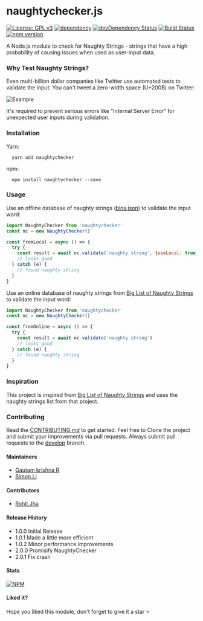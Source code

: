 # naughtychecker.js

[![License: GPL v3](https://img.shields.io/badge/License-GPL%20v3-blue.svg)](http://www.gnu.org/licenses/gpl-3.0)
[![dependency](https://david-dm.org/gautamkrishnar/naughtychecker.js.svg)](https://david-dm.org/gautamkrishnar/naughtychecker.js.svg)
[![devDependency Status](https://david-dm.org/gautamkrishnar/naughtychecker.js/dev-status.svg)](https://david-dm.org/gautamkrishnar/naughtychecker.js#info=devDependencies)
[![Build Status](https://travis-ci.org/gautamkrishnar/naughtychecker.js.svg?branch=master)](https://travis-ci.org/gautamkrishnar/naughtychecker.js)
[![npm version](https://badge.fury.io/js/naughtychecker.svg)](https://badge.fury.io/js/naughtychecker)

A Node.js module to check for Naughty Strings - strings that have a high probability of causing issues when used as user-input data.


### Why Test Naughty Strings?
Even multi-billion dollar companies like Twitter use automated tests to validate the input. You can't tweet a zero-width space (U+200B) on Twitter:

![Example](http://i.imgur.com/HyDg2eV.gif)

It's required to prevent serious errors like "Internal Server Error" for unexpected user inputs during validation.


### Installation

Yarn:
```shell
  yarn add naughtychecker
```

npm:
```shell
  npm install naughtychecker --save
```


### Usage
Use an offline database of naughty strings ([blns.json](src/vendor/blns.json)) to validate the input word:
```js
import NaughtyChecker from 'naughtychecker'
const nc = new NaughtyChecker()

const fromLocal = async () => {
  try {
    const result = await nc.validate('naughty string', {useLocal: true})
    // looks good
  } catch (e) {
    // found naughty string
  }
}
```

Use an online database of naughty strings from [Big List of Naughty Strings](https://github.com/minimaxir/big-list-of-naughty-strings) to validate the input word:
```js
import NaughtyChecker from 'naughtychecker'
const nc = new NaughtyChecker()

const fromOnline = async () => {
  try {
    const result = await nc.validate('naughty string')
    // looks good
  } catch (e) {
    // found naughty string
  }
}
```


### Inspiration
This project is inspired from [Big List of Naughty Strings](https://github.com/minimaxir/big-list-of-naughty-strings) and uses the naughty strings list from that project.


### Contributing
Read the [CONTRIBUTING.md](CONTRIBUTING.md) to get started. Feel free to Clone the project and submit your improvements via pull requests. Always submit pull requests to the [develop](https://github.com/gautamkrishnar/naughtychecker.js/tree/develop) branch.

#### Maintainers
* [Gautam krishna R](https://github.com/gautamkrishnar)
* [Simon Li](https://github.com/siutsin)

#### Contributors
* [Rohit Jha](https://github.com/rohitjha)


#### Release History

* 1.0.0 Initial Release
* 1.0.1 Made a little more efficient
* 1.0.2 Minor performance improvements
* 2.0.0 Promisify NaughtyChecker
* 2.0.1 Fix crash


#### Stats
[![NPM](https://nodei.co/npm/naughtychecker.png?downloads=true&stars=true)](https://nodei.co/npm/naughtychecker/)

#### Liked it?
Hope you liked this module, don't forget to give it a star :star:
